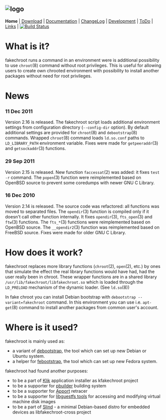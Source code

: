![logo](http://fakechroot.alioth.debian.org/img/fakechroot_logo.png)
---

**Home** | [Download](https://github.com/fakechroot/fakechroot/wiki/Download) | [Documentation](https://github.com/fakechroot/fakechroot/blob/master/man/fakechroot.pod) | [ChangeLog](https://github.com/fakechroot/fakechroot/blob/master/NEWS.md) | [Development](https://github.com/fakechroot/fakechroot/wiki/Development) | [ToDo](https://github.com/fakechroot/fakechroot/wiki/Todo) | [Links](https://github.com/fakechroot/fakechroot/wiki/Links) | [![Build Status](https://travis-ci.org/dex4er/fakechroot.png?branch=master)](https://travis-ci.org/dex4er/fakechroot)

# What is it?

fakechroot runs a command in an environment were is additional possibility to
use `chroot`(8) command without root privileges.  This is useful for allowing
users to create own chrooted environment with possibility to install another
packages without need for root privileges. 

# News

### 11 Dec 2011

Version 2.16 is released. The fakechroot script loads additional environment
settings from configuration directory (`--config-dir` option). By default
additional settings are provided for `chroot`(8) and `debootstrap`(8)
commands. Wrapped `chroot`(8) command loads `ld.so.conf` paths to
`LD_LIBRARY_PATH` environment variable. Fixes were made for `getpeeraddr`(3)
and `getsockaddr`(3) functions.

### 29 Sep 2011

Version 2.15 is released. New function `faccessat`(2) was added: it fixes
`test -r` command. The `popen`(3) function were reimplemented based on OpenBSD
source to prevent some coredumps with newer GNU C Library.

### 16 Dec 2010

Version 2.14 is released. The source code was refactored: all functions was
moved to separated files. The `opendir`(3) function is compiled only if it
doesn't call other function internally.  It fixes `opendir`(3), `fts_open`(3)
and `ftw`(3) functions. The `fts_*`(3) functions were reimplemented based on
OpenBSD source. The `__opendir2`(3) function was reimplemented based on
FreeBSD source. Fixes were made for older GNU C Library.

# How does it work?

fakechroot replaces more library functions (`chroot`(2), `open`(2), etc.) by
ones that simulate the effect the real library functions would have had, had
the user really been in chroot.  These wrapper functions are in a shared
library `/usr/lib/fakechroot/libfakechroot.so` which is loaded through the
`LD_PRELOAD` mechanism of the dynamic loader.  (See `ld.so`(8))

In fake chroot you can install Debian bootstrap with `debootstrap
--variant=fakechroot` command.  In this environment you can use i.e. 
`apt-get`(8) command to install another packages from common user's account.

# Where is it used?

fakechroot is mainly used as:

* a variant of [debootstrap](http://code.erisian.com.au/Wiki/debootstrap), the tool which can set up new Debian or Ubuntu system.
* a helper for [febootstrap](http://et.redhat.com/~rjones/febootstrap/), the tool which can set up new Fedora system.

fakechroot had found another purposes:

* to be a part of [Klik](http://klik.atekon.de) application installer as kfakechroot project 
* to be a supporter for [pbuilder](http://pbuilder.alioth.debian.org/) building system
* to be a supporter for [Apport](https://wiki.ubuntu.com/Apport) retracer 
* to be a supporter for [libguestfs tools](http://libguestfs.org/) for accessing and modifying virtual machine disk images 
* to be a part of [Slind](https://www.slind.org/Main_Page) - a minimal Debian-based distro for embedded devices as libfakechroot-cross project
